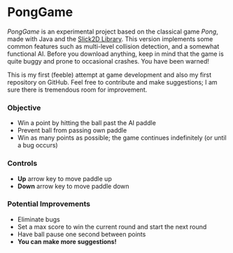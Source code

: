 # PongGame
*PongGame* is an experimental project based on the classical game *Pong*, made with Java and the [Slick2D Library](http://slick.ninjacave.com). This version implements some common features such as multi-level collision detection, and a somewhat functional AI. Before you download anything, keep in mind that the game is quite buggy and prone to occasional crashes. You have been warned!

This is my first (feeble) attempt at game development and also my first repository on GitHub. Feel free to contribute and make suggestions; I am sure there is tremendous room for improvement.

### Objective
- Win a point by hitting the ball past the AI paddle
- Prevent ball from passing own paddle
- Win as many points as possible; the game continues indefinitely (or until a bug occurs)

### Controls
- **Up** arrow key to move paddle up
- **Down** arrow key to move paddle down

### Potential Improvements
- Eliminate bugs
- Set a max score to win the current round and start the next round
- Have ball pause one second between points
- **You can make more suggestions!**
